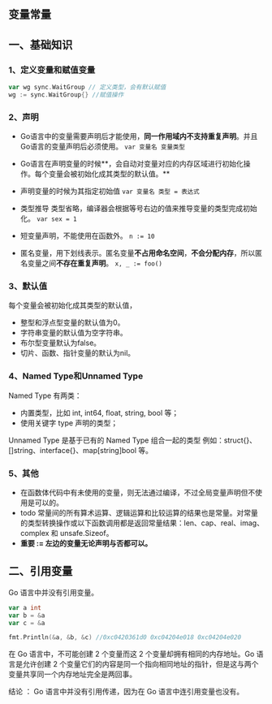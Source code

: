 ## 变量常量
## 一、基础知识
### 1、定义变量和赋值变量
```go
var wg sync.WaitGroup // 定义类型，会有默认赋值
wg := sync.WaitGroup{} //赋值操作
```

### 2、声明
* Go语言中的变量需要声明后才能使用，**同一作用域内不支持重复声明**。并且Go语言的变量声明后必须使用。
    `var 变量名 变量类型`

* Go语言在声明变量的时候**，会自动对变量对应的内存区域进行初始化操作。每个变量会被初始化成其类型的默认值。**
* 声明变量的时候为其指定初始值
    `var 变量名 类型 = 表达式`
* 类型推导
    类型省略，编译器会根据等号右边的值来推导变量的类型完成初始化。
    `var sex = 1`
* 短变量声明，不能使用在函数外。
    `n := 10`
* 匿名变量，用下划线表示。匿名变量**不占用命名空间**，**不会分配内存**，所以匿名变量之间**不存在重复声明**。
    `x, _ := foo()`

### 3、默认值
每个变量会被初始化成其类型的默认值，
* 整型和浮点型变量的默认值为0。 
* 字符串变量的默认值为空字符串。 
* 布尔型变量默认为false。 
* 切片、函数、指针变量的默认为nil。

### 4、Named Type和Unnamed Type
Named Type 有两类：

* 内置类型，比如 int, int64, float, string, bool 等；
* 使用关键字 type 声明的类型；

Unnamed Type 是基于已有的 Named Type 组合一起的类型
例如：struct{}、[]string、interface{}、map[string]bool 等。

### 5、其他
* 在函数体代码中有未使用的变量，则无法通过编译，不过全局变量声明但不使用是可以的。
* todo 常量间的所有算术运算、逻辑运算和比较运算的结果也是常量。对常量的类型转换操作或以下函数调用都是返回常量结果：len、cap、real、imag、complex 和 unsafe.Sizeof。
* **重要  := 左边的变量无论声明与否都可以。**

## 二、引用变量
Go 语言中并没有引用变量。

```go
var a int
var b = &a
var c = &a

fmt.Println(&a, &b, &c) //0xc0420361d0 0xc04204e018 0xc04204e020
```
在 Go 语言中，不可能创建 2 个变量而这 2 个变量却拥有相同的内存地址。Go 语言是允许创建 2 个变量它们的内容是同一个指向相同地址的指针，但是这与两个变量共享同一个内存地址完全是两回事。

结论 ： Go 语言中并没有引用传递，因为在 Go 语言中连引用变量也没有。